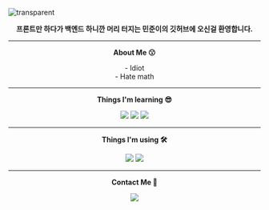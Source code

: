![transparent](https://capsule-render.vercel.app/api?type=transparent&fontColor=703ee5&text=MinJun's%20GitHub%20&height=150&fontSize=60&desc=Welcome!&descAlignY=75&descAlign=60)

<p align="center">
    <Strong>프론트만 하다가 백엔드 하니깐 머리 터지는 민준이의 깃허브에 오신걸 환영합니다.</Strong>
</p>

<hr>

<p align="center">
    <Strong>About Me 😗</Strong><br>
</p>

<p align="center">
    - Idiot<br>
    - Hate math
    <br>
</p>

<hr>

<p align="center">
    <Strong>Things I'm learning 😎</Strong><br>
</p>

<p align="center">
    <img src="https://img.shields.io/badge/HTML5-E34F26?style=for-the-badge&logo=html5&logoColor=white">
    <img src="https://img.shields.io/badge/css-1572B6?style=for-the-badge&logo=css3&logoColor=white">
    <img src="https://img.shields.io/badge/C-283593?style=for-the-badge&logo=C&logoColor=white">
    <br>
</p>

<hr>

<p align="center">
    <Strong>Things I'm using 🛠️</Strong><br>
</p>

<p align="center">    
    <img src="https://img.shields.io/badge/Visual Studio-5C2D91?style=for-the-badge&logo=Visual Studio&logoColor=white">
    <img src="https://img.shields.io/badge/Visual Studio Code-007ACC?style=for-the-badge&logo=Visual Studio Code&logoColor=white">
    <br>
</p>

<hr>

<p align="center">
    <Strong>Contact Me 🥸</Strong><br>
</p>

<p align="center">
    <a href="https://www.instagram.com/" target="_blank">
        <img src="https://img.shields.io/badge/Instagram-E4405F?style=for-the-badge&logo=Instagram&logoColor=white">
    </a>
    <br>
</p>
